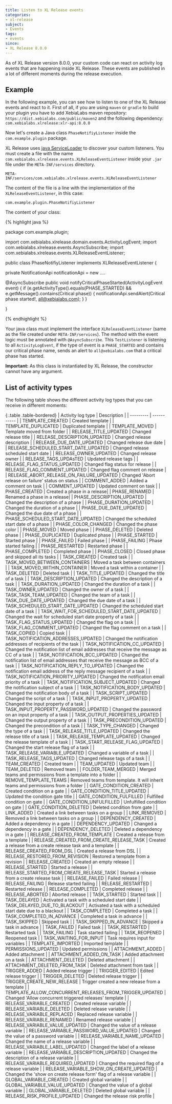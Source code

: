```yaml
---
title: Listen to XL Release events
categories:
- xl-release
subject:
- Events
tags:
- events
since:
- XL Release 8.0.0
---
```


As of XL Release version 8.0.0, your custom code can react on activity log events that are happening inside XL Release. These events are published in a lot of different moments during the release execution.

## Example

In the following example, you can see how to listen to one of the XL Release events and react to it. First of all, if you are using `maven` or `gradle` to build your plugin you have to add XebiaLabs maven repository: `https://dist.xebialabs.com/public/maven2` and the following dependency: `com.xebialabs.xlrelease:xlr-api:8.0.0`

Now let's create a Java class `PhaseNotifiyListener` inside the `com.example.plugin` package.

XL Release uses [java ServiceLoader](https://docs.oracle.com/javase/7/docs/api/java/util/ServiceLoader.html) to discover your custom listeners. You must create a file with the name `com.xebialabs.xlrelease.events.XLReleaseEventListener` inside your `.jar` file under the `META-INF/services` directory.

    META-INF/services/com.xebialabs.xlrelease.events.XLReleaseEventListener

The content of the file is a line with the implementation of the `XLReleaseEventListener`, in this case:

    com.example.plugin.PhaseNotifiyListener

The content of your class:

{% highlight java %}

package com.example.plugin;

import com.xebialabs.xlrelease.domain.events.ActivityLogEvent;
import com.xebialabs.xlrelease.events.AsyncSubscribe;
import com.xebialabs.xlrelease.events.XLReleaseEventListener;

public class PhaseNotifiyListener implements XLReleaseEventListener {

  private NotificationApi notificationApi = new ....

  @AsyncSubscribe
  public void notifyCriticalPhaseStarted(ActivityLogEvent event) {
    if (e.getActivityType().equals(PHASE_STARTED) && e.getMessage().contains(Critical phase)) {
      notificationApi.sendAlert(Critical phase started!, all@xebialabs.com);
    }
  }

}

{% endhighlight %}

Your java class must implement the interface `XLReleaseEventListener` (same as the file created under `META-INF/services`). The method with the event logic must be annotated with `@AsyncSubscribe`. This `TestListener` is listening to all `ActivityLogEvent`, if the type of event is a `PHASE_STARTED` and contains our critical phase name, sends an alert to `all@xebialabs.com` that a critical phase has started.

**Important:** As this class is instantiated by XL Release, the constructor cannot have any argument.

## List of activity types

The following table shows the different activity log types that you can receive in different moments:

{:.table .table-bordered}
| Activity log type | Description |
| --------- | ----------- |
| TEMPLATE_CREATED | Created template |
| TEMPLATE_DUPLICATED | Duplicated template |
| TEMPLATE_MOVED | Template moved from folder |
| RELEASE_TITLE_UPDATED | Changed release title |
| RELEASE_DESCRIPTION_UPDATED | Changed release description |
| RELEASE_DUE_DATE_UPDATED | Changed release due date |
| RELEASE_SCHEDULED_START_DATE_UPDATED | Changed release scheduled start date |
| RELEASE_OWNER_UPDATED | Changed release owner |
| RELEASE_TAGS_UPDAsTED | Updated release tags |
| RELEASE_FLAG_STATUS_UPDATED | Changed flag status for release |
| RELEASE_FLAG_COMMENT_UPDATED | Changed flag comment on release |
| RELEASE_ABORT_RELEASE_ON_FAILURE_UPDATED | Changed 'Abort release on failure' status on status |
| COMMENT_ADDED | Added a comment on task |
| COMMENT_UPDATED | Updated comment on task |
| PHASE_CREATED | Created a phase in a release|
| PHASE_RENAMED | Renamed a phase in a release|
| PHASE_DESCRIPTION_UPDATED | Changed the description of a phase |
| PHASE_DURATION_UPDATED | Changed the duration of a phase |
| PHASE_DUE_DATE_UPDATED | Changed the due date of a phase |
| PHASE_SCHEDULED_START_DATE_UPDATED | Changed the scheduled start date of a phase |
| PHASE_COLOR_CHANGED | Changed the phase color |
| PHASE_MOVED | Moved phase |
| PHASE_DELETED | Deleted phase |
| PHASE_DUPLICATED | Duplicated phase |
| PHASE_STARTED | Started phase |
| PHASE_FAILED | Failed phase |
| PHASE_FAILING |  Phase started failing |
| PHASE_RESTARTED | Restarted phase |
| PHASE_COMPLETED | Completed phase |
| PHASE_CLOSED | Closed phase and skipped all its tasks |
| TASK_CREATED | Created task |
| TASK_MOVED_BETWEEN_CONTAINERS | Moved a task between containers |
| TASK_MOVED_WITHIN_CONTAINER | Moved a task within a container |
| TASK_DELETED | Deleted task |
| TASK_TITLE_UPDATED | Changed the title of a task |
| TASK_DESCRIPTION_UPDATED | Changed the description of a task |
| TASK_DURATION_UPDATED | Changed the duration of a task |
| TASK_OWNER_UPDATED | Changed the owner of a task |
| TASK_TASK_TEAM_UPDATED | Changed the team of a task |
| TASK_DUE_DATE_UPDATED | Changed the due date of a task |
| TASK_SCHEDULED_START_DATE_UPDATED | Changed the scheduled start date of a task |
| TASK_WAIT_FOR_SCHEDULED_START_DATE_UPDATED | Changed the wait for scheduled start date property of a task |
| TASK_FLAG_STATUS_UPDATED | Changed the flag on a task |
| TASK_FLAG_COMMENT_UPDATED | Changed the flag comment on a task |
| TASK_COPIED | Copied task |
| TASK_NOTIFICATION_ADDRESSES_UPDATED | Changed the notification addresses of recipients of the task |
| TASK_NOTIFICATION_CC_UPDATED | Changed the notification list of email addresses that receive the message as CC of a task |
| TASK_NOTIFICATION_BCC_UPDATED | Changed the notification list of email addresses that receive the message as BCC of a task |
| TASK_NOTIFICATION_REPLY_TO_UPDATED | Changed the notification email address of the reply message recipient of a task |
| TASK_NOTIFICATION_PRIORITY_UPDATED | Changed the notification email priority of a task |
| TASK_NOTIFICATION_SUBJECT_UPDATED | Changed the notification subject of a task |
| TASK_NOTIFICATION_BODY_UPDATED | Changed the notification body of a task  |
| TASK_SCRIPT_UPDATED | Changed the script of a task |
| TASK_INPUT_PROPERTY_UPDATED | Changed the input property of a task |
| TASK_INPUT_PROPERTY_PASSWORD_UPDATED | Changed the password on an input property of a task |
| TASK_OUTPUT_PROPERTIES_UPDATED | Changed the output property of a task |
| TASK_PRECONDITION_UPDATED | Changed the precondition of a task |
| TASK_TYPE_CHANGED | Changed the type of a task |
| TASK_RELEASE_TITLE_UPDATED | Changed the release title of a task |
| TASK_RELEASE_TEMPLATE_UPDATED | Changed the release template of a task |
| TASK_START_RELEASE_FLAG_UPDATED | Changed the start release flag of a task |
| TASK_RELEASE_VARIABLE_UPDATED | Changed a variable of a task |
| TASK_RELEASE_TAGS_UPDATED | Changed release tags of a task |
| TEAM_CREATED | Created team |
| TEAM_UPDATED | Updated team |
| TEAM_DELETED | Removed team |
| FOLDER_TEAM_MERGED | Merged teams and permissions from a template into a folder |
| REMOVE_TEMPLATE_TEAMS | Removed teams from template. It will inherit teams and permissions from a folder |
| GATE_CONDITION_CREATED | Created condition on a gate |
| GATE_CONDITION_TITLE_UPDATED | Updated the condition gate title |
| GATE_CONDITION_FULFILLED | Fulfilled condition on gate |
| GATE_CONDITION_UNFULFILLED | Unfulfilled condition on gate |
| GATE_CONDITION_DELETED | Deleted condition from gate |
| LINK_ADDED | Created a link between tasks on a group |
| LINK_REMOVED | Removed a link between tasks on a group |
| DEPENDENCY_CREATED | Added a dependency in a gate |
| DEPENDENCY_UPDATED | Changed a dependency in a gate |
| DEPENDENCY_DELETED | Deleted a dependency in a gate |
| RELEASE_CREATED_FROM_TEMPLATE | Created a release from a template |
| RELEASE_CREATED_FROM_CREATE_RELEASE_TASK | Created a release from a create release task and a template |
| RELEASE_CREATED_FROM_DSL | Created a release from DSL |
| RELEASE_RESTORED_FROM_REVISION | Restored a template from a revision |
| RELEASE_CREATED | Created an empty release |
| RELEASE_STARTED | Started a release |
| RELEASE_STARTED_FROM_CREATE_RELEASE_TASK | Started a release from a create release task |
| RELEASE_FAILED | Failed release |
| RELEASE_FAILING | Release started failing |
| RELEASE_RESTARTED | Restarted release |
| RELEASE_COMPLETED | Completed release |
| RELEASE_ABORTED | Aborted release |
| TASK_STARTED | Started task |
| TASK_DELAYED | Activated a task with a scheduled start date |
| TASK_DELAYED_DUE_TO_BLACKOUT | Activated a task with a scheduled start date due to a blackout |
| TASK_COMPLETED | Completed a task |
| TASK_COMPLETED_IN_ADVANCE | Completed a task in advance |
| TASK_SKIPPED | Skipped task |
| TASK_SKIPPED_IN_ADVANCE | Skipped a task in advance |
| TASK_FAILED | Failed task |
| TASK_RESTARTED | Restarted task |
| TASK_FAILING | Task started failing |
| TASK_REOPENED | Reopened task |
| TASK_WAITING_FOR_INPUT | Task requires input for variables |
| TEMPLATE_IMPORTED | Imported template |
| PERMISSIONS_UPDATED | Updated permissions |
| ATTACHMENT_ADDED | Added attachment |
| ATTACHMENT_ADDED_ON_TASK | Added attachment on a task |
| ATTACHMENT_DELETED | Deleted attachment |
| ATTACHMENT_DELETED_FROM_TASK | Deleted attachment from task |
| TRIGGER_ADDED | Added release trigger |
| TRIGGER_EDITED | Edited release trigger |
| TRIGGER_DELETED | Deleted release trigger |
| TRIGGER_CREATE_NEW_RELEASE | Trigger created a new release from a template |
| TEMPLATE_ALLOW_CONCURRENT_RELEASES_FROM_TRIGGER_UPDATED | Changed 'Allow concurrent triggered releases' template |
| RELEASE_VARIABLE_CREATED | Created release variable |
| RELEASE_VARIABLE_DELETED | Deleted release variable |
| RELEASE_VARIABLE_REPLACED | Replaced release variable |
| RELEASE_VARIABLE_RENAMED | Renamed release variable |
| RELEASE_VARIABLE_VALUE_UPDATED | Changed the value of a release variable |
| RELEASE_VARIABLE_PASSWORD_VALUE_UPDATED | Changed the value of a password variable |
| RELEASE_VARIABLE_NAME_UPDATED | Changed the name of a release variable |
| RELEASE_VARIABLE_LABEL_UPDATED | Changed the label of a release variable |
| RELEASE_VARIABLE_DESCRIPTION_UPDATED | Changed the description of a release variable |
| RELEASE_VARIABLE_REQUIRED_UPDATED | Changed the required flag of a release variable |
| RELEASE_VARIABLE_SHOW_ON_CREATE_UPDATED | Changed the 'show on create release form' flag of a release variable |
| GLOBAL_VARIABLE_CREATED | Created global variable |
| GLOBAL_VARIABLE_VALUE_UPDATED | Changed the value of a global variable |
| GLOBAL_VARIABLE_DELETED | Deleted global variable |
| RELEASE_RISK_PROFILE_UPDATED | Changed the release risk profile |

